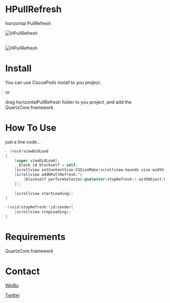 HPullRefresh
============

horizontal PullRefresh

<img src="https://raw.github.com/donbe/HPullRefresh/master/horizontalPullRefreshDemo/1BF565C3-F80E-4B32-9004-8E0AC720FF33.png" alt="HPullRefresh" title="HPullRefresh" style="display:block; margin: 10px auto 30px auto;" class="center">
<img src="https://raw.github.com/donbe/HPullRefresh/master/horizontalPullRefreshDemo/QQ20130107-1.png" alt="HPullRefresh" title="HPullRefresh" style="display:block; margin: 10px auto 30px auto;" class="center">

# Install
You can use CocoaPods install to you project.

or

drag horizontalPullRefresh folder to you project ,and add the QuartzCore.framework.

# How To Use
just a line code...

``` objective-c
- (void)viewDidLoad
{
    [super viewDidLoad];
    __block id blockself = self;
    [scrollview setContentSize:CGSizeMake(scrollview.bounds.size.width+1, scrollview.bounds.size.height)];
    [scrollview addHPullRefresh:^{
        [blockself performSelector:@selector(stopRefresh:) withObject:nil afterDelay:3.0];
    }];
    
    [scrollview startLoading];
}

-(void)stopRefresh:(id)sender{
    [scrollview stopLoading];
}
```

# Requirements
QuartzCore.framework


# Contact
[WeiBo](http://weibo.com/donbe)

[Twitter](https://twitter.com/donbe520)

